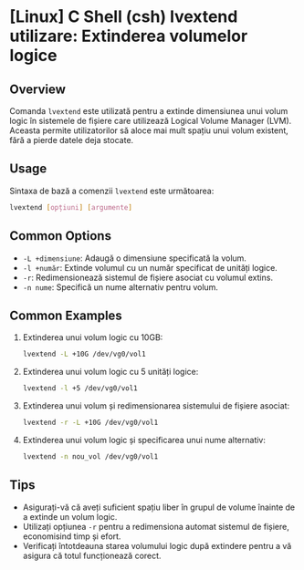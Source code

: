 # [Linux] C Shell (csh) lvextend utilizare: Extinderea volumelor logice

## Overview
Comanda `lvextend` este utilizată pentru a extinde dimensiunea unui volum logic în sistemele de fișiere care utilizează Logical Volume Manager (LVM). Aceasta permite utilizatorilor să aloce mai mult spațiu unui volum existent, fără a pierde datele deja stocate.

## Usage
Sintaxa de bază a comenzii `lvextend` este următoarea:

```bash
lvextend [opțiuni] [argumente]
```

## Common Options
- `-L +dimensiune`: Adaugă o dimensiune specificată la volum.
- `-l +număr`: Extinde volumul cu un număr specificat de unități logice.
- `-r`: Redimensionează sistemul de fișiere asociat cu volumul extins.
- `-n nume`: Specifică un nume alternativ pentru volum.

## Common Examples
1. Extinderea unui volum logic cu 10GB:
   ```bash
   lvextend -L +10G /dev/vg0/vol1
   ```

2. Extinderea unui volum logic cu 5 unități logice:
   ```bash
   lvextend -l +5 /dev/vg0/vol1
   ```

3. Extinderea unui volum și redimensionarea sistemului de fișiere asociat:
   ```bash
   lvextend -r -L +10G /dev/vg0/vol1
   ```

4. Extinderea unui volum logic și specificarea unui nume alternativ:
   ```bash
   lvextend -n nou_vol /dev/vg0/vol1
   ```

## Tips
- Asigurați-vă că aveți suficient spațiu liber în grupul de volume înainte de a extinde un volum logic.
- Utilizați opțiunea `-r` pentru a redimensiona automat sistemul de fișiere, economisind timp și efort.
- Verificați întotdeauna starea volumului logic după extindere pentru a vă asigura că totul funcționează corect.